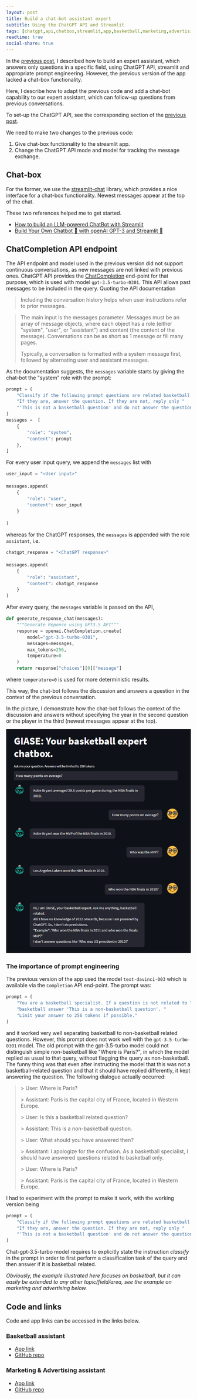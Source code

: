 ```yaml
---
layout: post
title: Build a chat-bot assistant expert
subtitle: Using the ChatGPT API and Streamlit
tags: [chatgpt,api,chatbox,streamlit,app,basketball,marketing,advertising]
readtime: true
social-share: true
---
```


In the [previous post](https://giasemidis.github.io/2023/05/08/chatgpt-eassistant.html), I described how to build an expert assistant, which answers only questions in a specific field, using ChatGPT API, streamlit and appropriate prompt engineering. However, the previous version of the app lacked a chat-box functionality.

Here, I describe how to adapt the previous code and add a chat-bot capability to our expert assistant, which can follow-up questions from previous conversations.

To set-up the ChatGPT API, see the corresponding section of the [previous post](https://giasemidis.github.io/2023/05/08/chatgpt-eassistant.html).

We need to make two changes to the previous code:
1. Give chat-box functionality to the streamlit app.
2. Change the ChatGPT API mode and model for tracking the message exchange.

## Chat-box

For the former, we use the [streamlit-chat](https://pypi.org/project/streamlit-chat/) library, which provides a nice interface for a chat-box functionality. Newest messages appear at the top of the chat.

These two references helped me to get started.
- [How to build an LLM-powered ChatBot with Streamlit](https://blog.streamlit.io/how-to-build-an-llm-powered-chatbot-with-streamlit/)
- [Build Your Own Chatbot 🤖 with openAI GPT-3 and Streamlit 🎈](https://medium.com/@avra42/build-your-own-chatbot-with-openai-gpt-3-and-streamlit-6f1330876846)

## ChatCompletion API endpoint

The API endpoint and model used in the previous version did not support continuous conversations, as new messages are not linked with previous ones. ChatGPT API provides the [ChatCompletion](https://platform.openai.com/docs/guides/chat) end-point for that purpose, which is used with model `gpt-3.5-turbo-0301`. This API allows past messages to be included in the query. Quoting the API documentation

> Including the conversation history helps when user instructions refer to prior messages.

> The main input is the messages parameter. Messages must be an array of message objects, where each object has a role (either "system", "user", or "assistant") and content (the content of the message). Conversations can be as short as 1 message or fill many pages.
>
> Typically, a conversation is formatted with a system message first, followed by alternating user and assistant messages.

As the documentation suggests, the `messages` variable starts by giving the chat-bot the "system" role with the prompt:

```python
prompt = (
    "Classify if the following prompt questions are related basketball. "
    "If they are, answer the question. If they are not, reply only "
    "'This is not a basketball question' and do not answer the question."
)
messages =  [
    {
        "role": "system",
        "content": prompt
    },
]
```

For every user input query, we append the `messages` list with

```python
user_input = "<User input>"

messages.append(
    {
        "role": "user",
        "content": user_input
    }

)
```

whereas for the ChatGPT responses, the `messages` is appended with the role `assistant`, i.e.

```python
chatgpt_response = "<ChatGPT response>"

messages.append(
    {
        "role": "assistant",
        "content": chatgpt_response
    }
)
```

After every query, the `messages` variable is passed on the API,

```python
def generate_response_chat(messages):
    """Generate Reponse using GPT3.5 API"""
    response = openai.ChatCompletion.create(
        model="gpt-3.5-turbo-0301",
        messages=messages,
        max_tokens=256,
        temperature=0
    )
    return response["choices"][0]["message"]
```
where `temperature=0` is used for more deterministic results.

This way, the chat-bot follows the discussion and answers a question in the context of the previous conversation.

In the picture, I demonstrate how the chat-bot follows the context of the discussion and answers without specifying the year in the second question or the player in the third (newest messages appear at the top).

![chatgpt-chatbox-example](https://raw.githubusercontent.com/giasemidis/giasemidis.github.io/master/_posts/figures/chatgpt-api-chatbox-example.png)

### The importance of prompt engineering

The previous version of the app used the model `text-davinci-003` which is available via the `Completion` API end-point. The prompt was:

```python
prompt = (
    "You are a basketball specialist. If a question is not related to "
    "basketball answer 'This is a non-basketball question'. "
    "Limit your answer to 256 tokens if possible."
)
```

and it worked very well separating basketball to non-basketball related questions. However, this prompt does not work well with the `gpt-3.5-turbo-0301` model. The old prompt with the gpt-3.5-turbo model could not distinguish simple non-basketball like "Where is Paris?", in which the model replied as usual to that query, without flagging the query as non-basketball. The funny thing was that even after instructing the model that this was not a basketball-related question and that it should have replied differently, it kept answering the question. The following dialogue actually occurred:

> \> User: Where is Paris?
>
> \> Assistant: Paris is the capital city of France, located in Western Europe.
>
> \> User: Is this a basketball related question?
>
> \> Assistant: This is a non-basketball question.
>
> \> User: What should you have answered then?
>
> \> Assistant: I apologize for the confusion. As a basketball specialist, I should have answered questions related to basketball only.
>
> \> User: Where is Paris?
>
> \> Assistant: Paris is the capital city of France, located in Western Europe.


I had to experiment with the prompt to make it work, with the working version being

```python
prompt = (
    "Classify if the following prompt questions are related basketball. "
    "If they are, answer the question. If they are not, reply only "
    "'This is not a basketball question' and do not answer the question."
)
```

Chat-gpt-3.5-turbo model requires to explicitly state the instruction *classify* in the prompt in order to first perform a classification task of the query and then answer if it is basketball related.

*Obviously, the example illustrated here focuses on basketball, but it can easily be extended to any other topic/field/area, see the example on marketing and advertising below.*

## Code and links
Code and app links can be accessed in the links below.

### **Basketball assistant**

- [App link](https://giasemidis-openai-basketball-assistant-srcmain-jcc4xt.streamlit.app/)
- [GitHub repo](https://github.com/giasemidis/openai-basketball-assistant/blob/main/src/main.py)

### **Marketing & Advertising assistant**
- [App link](https://giasemidis-openai-marketing-assistant-srcmain-n98a5e.streamlit.app/)
- [GitHub repo](https://github.com/giasemidis/openai-marketing-assistant/blob/main/src/main.py)
